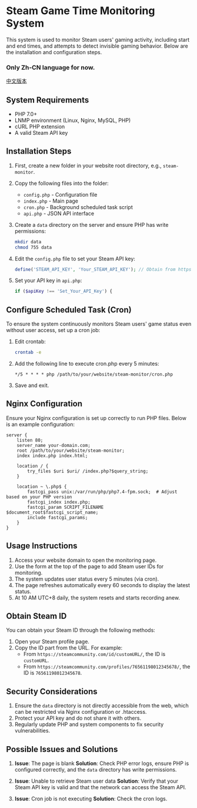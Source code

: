 # Steam Game Time Monitoring System

This system is used to monitor Steam users' gaming activity, including start and end times, and attempts to detect invisible gaming behavior. Below are the installation and configuration steps.

### Only Zh-CN language for now.

[中文版本](README.md)

## System Requirements

- PHP 7.0+
- LNMP environment (Linux, Nginx, MySQL, PHP)
- cURL PHP extension
- A valid Steam API key

## Installation Steps

1. First, create a new folder in your website root directory, e.g., `steam-monitor`.

2. Copy the following files into the folder:
   - `config.php` - Configuration file
   - `index.php` - Main page
   - `cron.php` - Background scheduled task script
   - `api.php` - JSON API interface

3. Create a `data` directory on the server and ensure PHP has write permissions:
   ```bash
   mkdir data
   chmod 755 data
   ```

4. Edit the `config.php` file to set your Steam API key:
   ```php
   define('STEAM_API_KEY', 'Your_STEAM_API_KEY'); // Obtain from https://steamcommunity.com/dev/apikey
   ```

5. Set your API key in `api.php`:
   ```php
   if ($apiKey !== 'Set_Your_API_Key') {
   ```

## Configure Scheduled Task (Cron)

To ensure the system continuously monitors Steam users' game status even without user access, set up a cron job:

1. Edit crontab:
   ```bash
   crontab -e
   ```

2. Add the following line to execute cron.php every 5 minutes:
   ```
   */5 * * * * php /path/to/your/website/steam-monitor/cron.php
   ```

3. Save and exit.

## Nginx Configuration

Ensure your Nginx configuration is set up correctly to run PHP files. Below is an example configuration:

```nginx
server {
    listen 80;
    server_name your-domain.com;
    root /path/to/your/website/steam-monitor;
    index index.php index.html;

    location / {
        try_files $uri $uri/ /index.php?$query_string;
    }

    location ~ \.php$ {
        fastcgi_pass unix:/var/run/php/php7.4-fpm.sock;  # Adjust based on your PHP version
        fastcgi_index index.php;
        fastcgi_param SCRIPT_FILENAME $document_root$fastcgi_script_name;
        include fastcgi_params;
    }
}
```

## Usage Instructions

1. Access your website domain to open the monitoring page.
2. Use the form at the top of the page to add Steam user IDs for monitoring.
3. The system updates user status every 5 minutes (via cron).
4. The page refreshes automatically every 60 seconds to display the latest status.
5. At 10 AM UTC+8 daily, the system resets and starts recording anew.

## Obtain Steam ID

You can obtain your Steam ID through the following methods:

1. Open your Steam profile page.
2. Copy the ID part from the URL. For example:
   - From `https://steamcommunity.com/id/customURL/`, the ID is `customURL`.
   - From `https://steamcommunity.com/profiles/76561198012345678/`, the ID is `76561198012345678`.

## Security Considerations

1. Ensure the `data` directory is not directly accessible from the web, which can be restricted via Nginx configuration or .htaccess.
2. Protect your API key and do not share it with others.
3. Regularly update PHP and system components to fix security vulnerabilities.

## Possible Issues and Solutions

1. **Issue**: The page is blank
   **Solution**: Check PHP error logs, ensure PHP is configured correctly, and the `data` directory has write permissions.

2. **Issue**: Unable to retrieve Steam user data
   **Solution**: Verify that your Steam API key is valid and that the network can access the Steam API.

3. **Issue**: Cron job is not executing
   **Solution**: Check the cron logs.